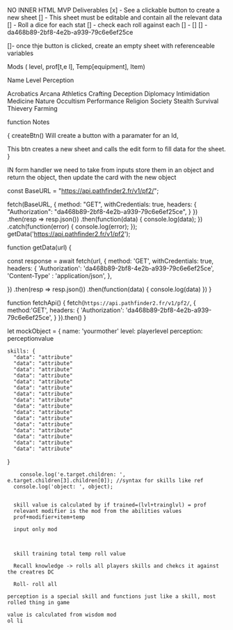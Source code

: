 NO INNER HTML
MVP Deliverables
[x] - See a clickable button to create a new sheet
[] - This sheet must be editable and contain all the relevant data
[] - Roll a dice for each stat
[] - check each roll against each 
[] - 
[]
[] - da468b89-2bf8-4e2b-a939-79c6e6ef25ce

[]- once thje button is clicked, create an empty sheet with referenceable variables


Mods ( level, prof[t,e l], Temp[equipment], Item)

Name
Level
Perception

Acrobatics 
Arcana
Athletics
Crafting
Deception
Diplomacy
Intimidation
Medicine
Nature
Occultism
Performance
Religion
Society
Stealth
Survival
Thievery
Farming


function Notes

{
createBtn()
Will create a button with a paramater for an Id,

This btn creates a new sheet and calls the edit form to fill data for the sheet.
}

IN form handler we need to take from inputs store them in an object and return the object, then update the card with the new object


const BaseURL = "https://api.pathfinder2.fr/v1/pf2/";

fetch(BaseURL, {
  method: "GET",
  withCredentials: true,
  headers: {
    "Authorization": "da468b89-2bf8-4e2b-a939-79c6e6ef25ce",
  }
})
  .then(resp => resp.json())
  .then(function(data) {
    console.log(data);
  })
  .catch(function(error) {
    console.log(error);
  });
  getData('https://api.pathfinder2.fr/v1/pf2');


function getData(url) {
  
  const response = await fetch(url, {
    method: 'GET',
    withCredentials: true,
    headers: {
        'Authorization': 'da468b89-2bf8-4e2b-a939-79c6e6ef25ce',
        'Content-Type' : 'application/json',
    },
     
  })
  .then(resp => resp.json())
  .then(function(data) {
    console.log(data)
  })
}




function fetchApi() {
    fetch(`https://api.pathfinder2.fr/v1/pf2/`, {
        method:'GET',
        headers: {
            'Authorization': 'da468b89-2bf8-4e2b-a939-79c6e6ef25ce',
        }
    }).then()
  }



let mockObject = {
    name: 'yourmother'
    level: playerlevel
    perception: perceptionvalue

    skills: {
      "data": "attribute"
      "data": "attribute"
      "data": "attribute"
      "data": "attribute"
      "data": "attribute"
      "data": "attribute"
      "data": "attribute"
      "data": "attribute"
      "data": "attribute"
      "data": "attribute"
      "data": "attribute"
      "data": "attribute"
      "data": "attribute"
      "data": "attribute"
      "data": "attribute"
      "data": "attribute"
  }


        console.log('e.target.children: ', e.target.children[3].children[0]); //syntax for skills like ref
      console.log('object: ', object);


      skill value is calculated by if trained=(lvl+trainglvl) = prof
      relevant modifier is the mod from the abilities values
      prof+modifier+item+temp

      input only mod
      


      skill training total temp roll value

      Recall knowledge -> rolls all players skills and chekcs it against the creatres DC

      Roll- roll all

    perception is a special skill and functions just like a skill, most rolled thing in game

    value is calculated from wisdom mod 
    ol li
    